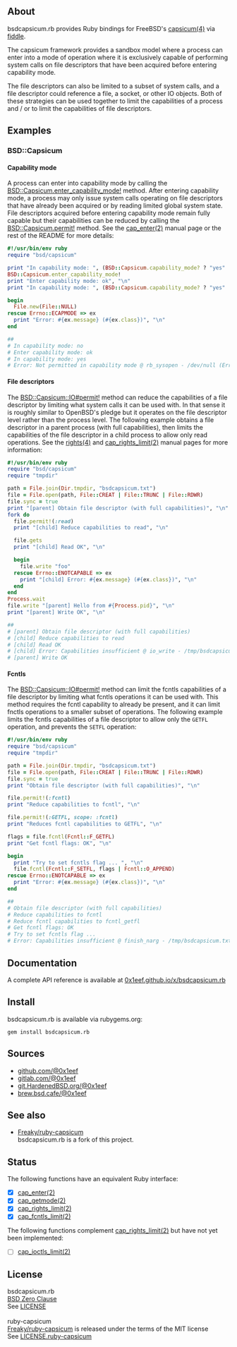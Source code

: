 ## About

bsdcapsicum.rb provides Ruby bindings for FreeBSD's
[capsicum(4)](https://man.freebsd.org/cgi/man.cgi?query=capsicum&apropos=0&sektion=4&format=html)
via
[fiddle](https://github.com/ruby/fiddle#readme).

The capsicum framework provides a sandbox model where a process can enter
into a mode of operation where it is exclusively capable of performing system
calls on file descriptors that have been acquired before entering capability
mode.

The file descriptors can also be limited to a subset of system calls, and
a file descriptor could reference a file, a socket, or other IO objects.
Both of these strategies can be used together to limit the capabilities
of a process and / or to limit the capabilities of file descriptors.

## Examples

### BSD::Capsicum

#### Capability mode

A process can enter into capability mode by calling
the
[BSD::Capsicum.enter_capability_mode!](http://0x1eef.github.io/x/bsdcapsicum.rb/BSD/Capsicum.html#enter!-instance_method)
method. After entering capability mode, a process may only
issue system calls operating on file descriptors that have already
been acquired or by reading limited global system state.
File descriptors acquired before entering capability mode remain
fully capable but their capabilities can be reduced by calling
the
[BSD::Capsicum.permit!](http://0x1eef.github.io/x/bsdcapsicum.rb/BSD/Capsicum.html#permit!-instance_method)
method. See the
[cap_enter(2)](https://man.freebsd.org/cgi/man.cgi?query=cap_enter&apropos=0&sektion=2&format=html)
manual page or the rest of the README for more details:

```ruby
#!/usr/bin/env ruby
require "bsd/capsicum"

print "In capability mode: ", (BSD::Capsicum.capability_mode? ? "yes" : "no"), "\n"
BSD::Capsicum.enter_capability_mode!
print "Enter capability mode: ok", "\n"
print "In capability mode: ", (BSD::Capsicum.capability_mode? ? "yes" : "no"), "\n"

begin
  File.new(File::NULL)
rescue Errno::ECAPMODE => ex
  print "Error: #{ex.message} (#{ex.class})", "\n"
end

##
# In capability mode: no
# Enter capability mode: ok
# In capability mode: yes
# Error: Not permitted in capability mode @ rb_sysopen - /dev/null (Errno::ECAPMODE)
```

#### File descriptors

The
[BSD::Capsicum::IO#permit!](http://0x1eef.github.io/x/bsdcapsicum.rb/BSD/Capsicum/IO.html#permit!-instance_method)
method can reduce the capabilities of a file descriptor by limiting what
system calls it can be used with. In that sense it is roughly similar to OpenBSD's
pledge but it operates on the file descriptor level rather than the process
level.
The following example obtains a file descriptor in a parent process (with
full capabilities), then limits the capabilities of the file descriptor
in a child process to allow only read operations. See the
[rights(4)](https://man.freebsd.org/cgi/man.cgi?query=rights&apropos=0&sektion=4&format=html)
and
[cap_rights_limit(2)](https://man.freebsd.org/cgi/man.cgi?query=cap_rights_limit&sektion=2&format=htmlman)
manual pages for more information:

``` ruby
#!/usr/bin/env ruby
require "bsd/capsicum"
require "tmpdir"

path = File.join(Dir.tmpdir, "bsdcapsicum.txt")
file = File.open(path, File::CREAT | File::TRUNC | File::RDWR)
file.sync = true
print "[parent] Obtain file descriptor (with full capabilities)", "\n"
fork do
  file.permit!(:read)
  print "[child] Reduce capabilities to read", "\n"

  file.gets
  print "[child] Read OK", "\n"

  begin
    file.write "foo"
  rescue Errno::ENOTCAPABLE => ex
    print "[child] Error: #{ex.message} (#{ex.class})", "\n"
  end
end
Process.wait
file.write "[parent] Hello from #{Process.pid}", "\n"
print "[parent] Write OK", "\n"

##
# [parent] Obtain file descriptor (with full capabilities)
# [child] Reduce capabilities to read
# [child] Read OK
# [child] Error: Capabilities insufficient @ io_write - /tmp/bsdcapsicum.txt (Errno::ENOTCAPABLE)
# [parent] Write OK
```

#### Fcntls

The
[BSD::Capsicum::IO#permit!](http://0x1eef.github.io/x/bsdcapsicum.rb/BSD/Capsicum/IO.html#permit!-instance_method)
method can limit the fcntls capabilities of a file descriptor by limiting what
fcntls operations it can be used with. This method requires the fcntl capability to already
be present, and it can limit fnctls operations to a smaller subset of operations.
The following example limits the fcntls capabilities of a file descriptor to allow
only the `GETFL` operation, and prevents the `SETFL` operation:

```ruby
#!/usr/bin/env ruby
require "bsd/capsicum"
require "tmpdir"

path = File.join(Dir.tmpdir, "bsdcapsicum.txt")
file = File.open(path, File::CREAT | File::TRUNC | File::RDWR)
file.sync = true
print "Obtain file descriptor (with full capabilities)", "\n"

file.permit!(:fcntl)
print "Reduce capabilities to fcntl", "\n"

file.permit!(:GETFL, scope: :fcntl)
print "Reduces fcntl capabilities to GETFL", "\n"

flags = file.fcntl(Fcntl::F_GETFL)
print "Get fcntl flags: OK", "\n"

begin
  print "Try to set fcntls flag ... ", "\n"
  file.fcntl(Fcntl::F_SETFL, flags | Fcntl::O_APPEND)
rescue Errno::ENOTCAPABLE => ex
  print "Error: #{ex.message} (#{ex.class})", "\n"
end

##
# Obtain file descriptor (with full capabilities)
# Reduce capabilities to fcntl
# Reduce fcntl capabilities to fcntl_getfl
# Get fcntl flags: OK
# Try to set fcntls flag ...
# Error: Capabilities insufficient @ finish_narg - /tmp/bsdcapsicum.txt (Errno::ENOTCAPABLE)
```

## Documentation

A complete API reference is available at [0x1eef.github.io/x/bsdcapsicum.rb](https://0x1eef.github.io/x/bsdcapsicum.rb)

## Install

bsdcapsicum.rb is available via rubygems.org:

    gem install bsdcapsicum.rb

## Sources

* [github.com/@0x1eef](https://github.com/0x1eef/bsdcapsicum.rb#readme)
* [gitlab.com/@0x1eef](https://gitlab.com/0x1eef/bsdcapsicum.rb#about)
* [git.HardenedBSD.org/@0x1eef](https://git.hardenedbsd.org/0x1eef/bsdcapsicum.rb#about)
* [brew.bsd.cafe/@0x1eef](https://brew.bsd.cafe/0x1eef/bsdcapsicum.rb)

## See also

* [Freaky/ruby-capsicum](https://github.com/Freaky/ruby-capsicum) <br>
  bsdcapsicum.rb is a fork of this project.

## Status

The following functions have an equivalent Ruby interface:

* [x] [cap_enter(2)](https://man.freebsd.org/cgi/man.cgi?query=cap_enter&apropos=0&sektion=2&format=html)
* [x] [cap_getmode(2)](https://man.freebsd.org/cgi/man.cgi?query=cap_getmode&apropos=0&sektion=2&format=html)
* [x] [cap_rights_limit(2)](https://man.freebsd.org/cgi/man.cgi?query=cap_rights_limit&sektion=2&format=html)
* [x] [cap_fcntls_limit(2)](https://man.freebsd.org/cgi/man.cgi?query=cap_fcntls_limit&sektion=2&format=html)

The following functions complement
[cap_rights_limit(2)](https://man.freebsd.org/cgi/man.cgi?query=cap_rights_limit&sektion=2&format=html)
but have not yet been implemented:

* [ ] [cap_ioctls_limit(2)](https://man.freebsd.org/cgi/man.cgi?query=cap_ioctls_limit&sektion=2&format=html)

## License

bsdcapsicum.rb
<br>
[BSD Zero Clause](https://choosealicense.com/licenses/0bsd/)
<br>
See [LICENSE](./LICENSE)
<br><br>
ruby-capsicum
<br>
[Freaky/ruby-capsicum](https://github.com/Freaky/ruby-capsicum) is released
under the terms of the MIT license
<br>
See [LICENSE.ruby-capsicum](/.LICENSE-ruby-capsicum)
